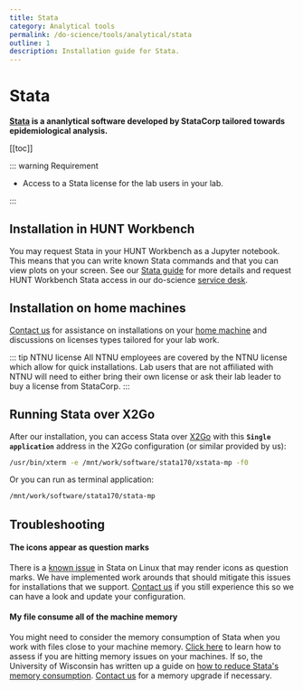 ```yaml
---
title: Stata
category: Analytical tools
permalink: /do-science/tools/analytical/stata
outline: 1
description: Installation guide for Stata.
---
```


# Stata

**[Stata](https://www.stata.com/) is a ananlytical software developed by StataCorp tailored towards epidemiological analysis.**

[[toc]]

::: warning Requirement

- Access to a Stata license for the lab users in your lab.

:::

## Installation in HUNT Workbench

You may request Stata in your HUNT Workbench as a Jupyter notebook. This means that you can write known Stata commands and that you can view plots on your screen. See our [Stata guide](/do-science/guides/stata) for more details and request HUNT Workbench Stata access in our do-science [service desk](/do-science/service-desk/#general-service-request).

## Installation on home machines

[Contact us](/contact) for assistance on installations on your [home machine](/do-science/faq/compute#machine-types) and discussions on licenses types tailored for your lab work.

::: tip NTNU license
All NTNU employees are covered by the NTNU license which allow for quick installations. Lab users that are not affiliated with NTNU will need to either bring their own license or ask their lab leader to buy a license from StataCorp.
:::

## Running Stata over X2Go

After our installation, you can access Stata over [X2Go](/do-science/tools/technical/x2go) with this **`Single application`** address in the X2Go configuration (or similar provided by us):

```bash
/usr/bin/xterm -e /mnt/work/software/stata170/xstata-mp -f0
```

Or you can run as terminal application:

```bash
/mnt/work/software/stata170/stata-mp
```


## Troubleshooting

#### The icons appear as question marks

There is a [known issue](https://www.statalist.org/forums/filedata/fetch?id=1351289&d=1469795531&type=full) in Stata on Linux that may render icons as question marks. We have implemented work arounds that should mitigate this issues for installations that we support. [Contact us](/contact) if you still experience this so we can have a look and update your configuration.

#### My file consume all of the machine memory

You might need to consider the memory consumption of Stata when you work with files close to your machine memory. [Click here](/do-science/faq/compute#is-my-process-hitting-memory-issues) to learn how to assess if you are hitting memory issues on your machines. If so, the University of Wisconsin has written up a guide on [how to reduce Stata's memory consumption](https://www.ssc.wisc.edu/sscc/pubs/stata_memory.htm). [Contact us](/contact) for a memory upgrade if necessary.
